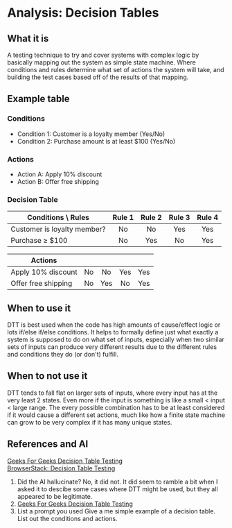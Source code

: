 # Analysis: Decision Tables

## What it is

A testing technique to try and cover systems with complex logic by basically mapping out the system as simple state machine. Where conditions and rules determine what set of actions the system will take, and building the test cases based off of the results of that mapping.

## Example table

### Conditions

- Condition 1: Customer is a loyalty member (Yes/No)  
- Condition 2: Purchase amount is at least $100 (Yes/No)  

### Actions

- Action A: Apply 10% discount  
- Action B: Offer free shipping  

### Decision Table

| Conditions \ Rules           | Rule 1 | Rule 2 | Rule 3 | Rule 4 |
|------------------------------|:------:|:------:|:------:|:------:|
| Customer is loyalty member?  |   No   |   No   |   Yes  |   Yes  |
| Purchase ≥ \$100             |   No   |   Yes  |   No   |   Yes  |

| Actions                    |        |        |        |        |
|----------------------------|:------:|:------:|:------:|:------:|
| Apply 10% discount         |   No   |   No   |   Yes  |   Yes  |
| Offer free shipping        |   No   |   Yes  |   No   |   Yes  |

## When to use it
DTT is best used when the code has high amounts of cause/effect logic or lots if/else if/else conditions. It helps to formally define just what exactly a system is supposed to do on what set of inputs, especially when two similar sets of inputs can produce very different results due to the different rules and conditions they do (or don't) fulfill.

## When to not use it
DTT tends to fall flat on larger sets of inputs, where every input has at the very least 2 states. Even more if the input is something is like a small < input < large range. The every possible combination has to be at least considered if it would cause a different set actions, much like how a finite state machine can grow to be very complex if it has many unique states.

## References and AI

[Geeks For Geeks Decision Table Testing](https://www.geeksforgeeks.org/software-engineering/decision-table-based-testing-in-software-testing/)   
[BrowserStack: Decision Table Testing](https://www.browserstack.com/guide/decision-table)

1. Did the AI hallucinate?
No, it did not. It did seem to ramble a bit when I asked it to descibe some cases where DTT might be used, but they all appeared to be legitimate.
2. [Geeks For Geeks Decision Table Testing](https://www.geeksforgeeks.org/software-engineering/decision-table-based-testing-in-software-testing/)
3. List a prompt you used
Give a me simple example of a decision table. List out the conditions and actions.